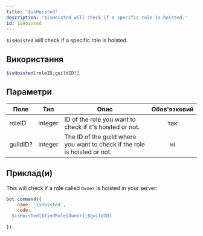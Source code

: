 ```yaml
---
title: '$isHoisted'
description: '$isHoisted will check if a specific role is hoisted.'
id: isHoisted
---
```


`$isHoisted` will check if a specific role is hoisted.

## Використання

```php
$isHoisted[roleID;guildID?]
```

## Параметри

| Поле     | Тип     | Опис                                                                       | Обов'язковий |
| -------- | ------- | -------------------------------------------------------------------------- |:------------:|
| roleID   | integer | ID of the role you want to check if it's hoisted or not.                   |     так      |
| guildID? | integer | The ID of the guild where you want to check if the role is hoisted or not. |      ні      |

## Приклад(и)

This will check if a role called `Owner` is hoisted in your server:

```javascript
bot.command({
    name: 'isHoisted',
    code: `
  $isHoisted[$findRole[Owner];$guildID]
  `
});
```
